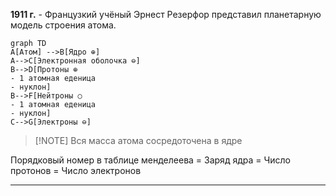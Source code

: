 **1911 г.** - Французкий учёный Эрнест Резерфор представил планетарную модель строения атома.
```mermaid
graph TD
A[Атом] -->B[Ядро ⊕]
A-->C[Электронная оболочка ⊖]
B-->D[Протоны ⊕
- 1 атомная еденица
- нуклон]
B-->F[Нейтроны ○
- 1 атомная еденица
- нуклон]
C-->G[Электроны ⊖]
```
>[!NOTE] Вся масса атома сосредоточена в ядре

Порядковый номер в таблице менделеева = Заряд ядра = Число протонов = Число электронов

---
